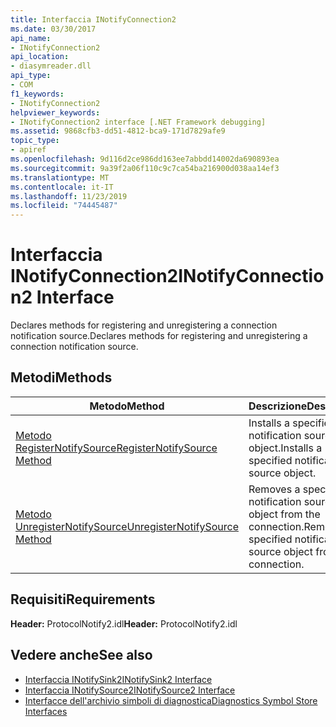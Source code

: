 ```yaml
---
title: Interfaccia INotifyConnection2
ms.date: 03/30/2017
api_name:
- INotifyConnection2
api_location:
- diasymreader.dll
api_type:
- COM
f1_keywords:
- INotifyConnection2
helpviewer_keywords:
- INotifyConnection2 interface [.NET Framework debugging]
ms.assetid: 9868cfb3-dd51-4812-bca9-171d7829afe9
topic_type:
- apiref
ms.openlocfilehash: 9d116d2ce986dd163ee7abbdd14002da690893ea
ms.sourcegitcommit: 9a39f2a06f110c9c7ca54ba216900d038aa14ef3
ms.translationtype: MT
ms.contentlocale: it-IT
ms.lasthandoff: 11/23/2019
ms.locfileid: "74445487"
---
```

# <a name="inotifyconnection2-interface"></a><span data-ttu-id="9b3aa-102">Interfaccia INotifyConnection2</span><span class="sxs-lookup"><span data-stu-id="9b3aa-102">INotifyConnection2 Interface</span></span>
<span data-ttu-id="9b3aa-103">Declares methods for registering and unregistering a connection notification source.</span><span class="sxs-lookup"><span data-stu-id="9b3aa-103">Declares methods for registering and unregistering a connection notification source.</span></span>  
  
## <a name="methods"></a><span data-ttu-id="9b3aa-104">Metodi</span><span class="sxs-lookup"><span data-stu-id="9b3aa-104">Methods</span></span>  
  
|<span data-ttu-id="9b3aa-105">Metodo</span><span class="sxs-lookup"><span data-stu-id="9b3aa-105">Method</span></span>|<span data-ttu-id="9b3aa-106">Descrizione</span><span class="sxs-lookup"><span data-stu-id="9b3aa-106">Description</span></span>|  
|------------|-----------------|  
|[<span data-ttu-id="9b3aa-107">Metodo RegisterNotifySource</span><span class="sxs-lookup"><span data-stu-id="9b3aa-107">RegisterNotifySource Method</span></span>](../../../../docs/framework/unmanaged-api/diagnostics/inotifyconnection2-registernotifysource-method.md)|<span data-ttu-id="9b3aa-108">Installs a specified notification source object.</span><span class="sxs-lookup"><span data-stu-id="9b3aa-108">Installs a specified notification source object.</span></span>|  
|[<span data-ttu-id="9b3aa-109">Metodo UnregisterNotifySource</span><span class="sxs-lookup"><span data-stu-id="9b3aa-109">UnregisterNotifySource Method</span></span>](../../../../docs/framework/unmanaged-api/diagnostics/inotifyconnection2-unregisternotifysource-method.md)|<span data-ttu-id="9b3aa-110">Removes a specified notification source object from the connection.</span><span class="sxs-lookup"><span data-stu-id="9b3aa-110">Removes a specified notification source object from the connection.</span></span>|  
  
## <a name="requirements"></a><span data-ttu-id="9b3aa-111">Requisiti</span><span class="sxs-lookup"><span data-stu-id="9b3aa-111">Requirements</span></span>  
 <span data-ttu-id="9b3aa-112">**Header:** ProtocolNotify2.idl</span><span class="sxs-lookup"><span data-stu-id="9b3aa-112">**Header:** ProtocolNotify2.idl</span></span>  
  
## <a name="see-also"></a><span data-ttu-id="9b3aa-113">Vedere anche</span><span class="sxs-lookup"><span data-stu-id="9b3aa-113">See also</span></span>

- [<span data-ttu-id="9b3aa-114">Interfaccia INotifySink2</span><span class="sxs-lookup"><span data-stu-id="9b3aa-114">INotifySink2 Interface</span></span>](../../../../docs/framework/unmanaged-api/diagnostics/inotifysink2-interface.md)
- [<span data-ttu-id="9b3aa-115">Interfaccia INotifySource2</span><span class="sxs-lookup"><span data-stu-id="9b3aa-115">INotifySource2 Interface</span></span>](../../../../docs/framework/unmanaged-api/diagnostics/inotifysource2-interface.md)
- [<span data-ttu-id="9b3aa-116">Interfacce dell'archivio simboli di diagnostica</span><span class="sxs-lookup"><span data-stu-id="9b3aa-116">Diagnostics Symbol Store Interfaces</span></span>](../../../../docs/framework/unmanaged-api/diagnostics/diagnostics-symbol-store-interfaces.md)
